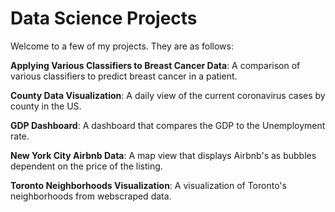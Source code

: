 # Data Science Projects

Welcome to a few of my projects. They are as follows: 

**Applying Various Classifiers to Breast Cancer Data**: A comparison of various classifiers to predict breast cancer in a patient.

**County Data Visualization**: A daily view of the current coronavirus cases by county in the US.

**GDP Dashboard**: A dashboard that compares the GDP to the Unemployment rate.

**New York City Airbnb Data**: A map view that displays Airbnb's as bubbles dependent on the price of the listing.

**Toronto Neighborhoods Visualization**: A visualization of Toronto's neighborhoods from webscraped data. 

